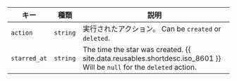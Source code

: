 | キー           | 種類       | 説明                                                                                                                   |
| ------------ | -------- | -------------------------------------------------------------------------------------------------------------------- |
| `action`     | `string` | 実行されたアクション。 Can be `created` or `deleted`.                                                                           |
| `starred_at` | `string` | The time the star was created. {{ site.data.reusables.shortdesc.iso_8601 }} Will be `null` for the `deleted` action. |